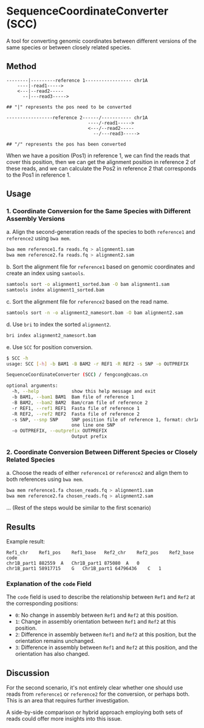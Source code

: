 # SequenceCoordinateConverter (SCC)
A tool for converting genomic coordinates between different versions of the same species or between closely related species.

## Method
```
--------|---------reference 1----------------- chr1A
    ----|-read1----->
    <---|--read2-----
      --|---read3----->

## "|" represents the pos need to be converted

-----------------reference 2------/----------- chr1A
                              ----/-read1----->
                              <---/--read2-----
                                --/---read3----->

## "/" represents the pos has been converted
```
When we have a position (Pos1) in reference 1, we can find the reads that cover this position, then we can get the alignment position in reference 2 of these reads, and we can calculate the Pos2 in reference 2 that corresponds to the Pos1 in reference 1.


## Usage

### 1. Coordinate Conversion for the Same Species with Different Assembly Versions

a. Align the second-generation reads of the species to both `reference1` and `reference2` using `bwa mem`.

```bash
bwa mem reference1.fa reads.fq > alignment1.sam
bwa mem reference2.fa reads.fq > alignment2.sam
```

b. Sort the alignment file for `reference1` based on genomic coordinates and create an index using `samtools`.

```bash
samtools sort -o alignment1_sorted.bam -O bam alignment1.sam
samtools index alignment1_sorted.bam
```

c. Sort the alignment file for `reference2` based on the read name.

```bash
samtools sort -n -o alignment2_namesort.bam -O bam alignment2.sam
```

d. Use `bri` to index the sorted `alignment2`.

```bash
bri index alignment2_namesort.bam
```

e. Use `SCC` for position conversion.

```bash
$ SCC -h
usage: SCC [-h] -b BAM1 -B BAM2 -r REF1 -R REF2 -s SNP -o OUTPREFIX

SequenceCoordinateConverter (SCC) / fengcong@caas.cn

optional arguments:
  -h, --help            show this help message and exit
  -b BAM1, --bam1 BAM1  Bam file of reference 1
  -B BAM2, --bam2 BAM2  Bam/cram file of reference 2
  -r REF1, --ref1 REF1  Fasta file of reference 1
  -R REF2, --ref2 REF2  Fasta file of reference 2
  -s SNP, --snp SNP     SNP position file of reference 1, format: chr1A:100,
                        one line one SNP
  -o OUTPREFIX, --outprefix OUTPREFIX
                        Output prefix
```

### 2. Coordinate Conversion Between Different Species or Closely Related Species

a. Choose the reads of either `reference1` or `reference2` and align them to both references using `bwa mem`.

```bash
bwa mem reference1.fa chosen_reads.fq > alignment1.sam
bwa mem reference2.fa chosen_reads.fq > alignment2.sam
```

... (Rest of the steps would be similar to the first scenario)

## Results

Example result:
```
Ref1_chr	Ref1_pos	Ref1_base	Ref2_chr	Ref2_pos	Ref2_base	code
chr1B_part1	882559	A	Chr1B_part1	875080	A	0
chr1B_part1	58917715	G	Chr1B_part1	64796436	C	1
```

### Explanation of the `code` Field

The `code` field is used to describe the relationship between `Ref1` and `Ref2` at the corresponding positions:

- `0`: No change in assembly between `Ref1` and `Ref2` at this position.
- `1`: Change in assembly orientation between `Ref1` and `Ref2` at this position.
- `2`: Difference in assembly between `Ref1` and `Ref2` at this position, but the orientation remains unchanged.
- `3`: Difference in assembly between `Ref1` and `Ref2` at this position, and the orientation has also changed.




## Discussion

For the second scenario, it's not entirely clear whether one should use reads from `reference1` or `reference2` for the conversion, or perhaps both. This is an area that requires further investigation.

A side-by-side comparison or hybrid approach employing both sets of reads could offer more insights into this issue.